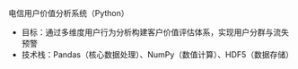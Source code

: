 电信用户价值分析系统（Python）

- 目标：通过多维度用户行为分析构建客户价值评估体系，实现用户分群与流失预警
- 技术栈：Pandas（核心数据处理）、NumPy（数值计算）、HDF5（数据存储）
